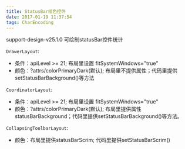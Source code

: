 ```yaml
---
title: StatusBar绘色控件
date: 2017-01-19 11:37:54
tags: CharEncoding
---
```


support-design-v25.1.0 可绘制statusBar控件统计


``DrawerLayout``: 

* 条件：apiLevel >= 21; 布局里设置 fitSystemWindows="true"
* 颜色：?attrs/colorPrimaryDark(默认); 布局里不提供属性；代码里提供setStatusBarBackground()等方法

``CoordinatorLayout``:

* 条件：apiLevel >= 21; 布局里设置 fitSystemWindows="true"
* 颜色：?attrs/colorPrimaryDark(默认); 布局里提供属性statusBarBackground；代码里提供setStatusBarBackground()等方法。
			
``CollapsingToolbarLayout``:

* 颜色：布局里提供statusBarScrim; 代码里提供setStatusBarScrim()
			


